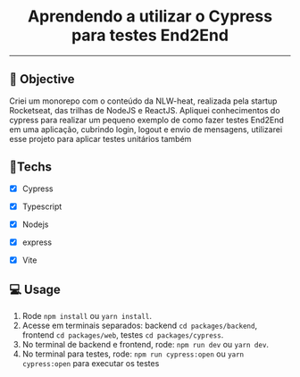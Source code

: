 <h1 align="center">
    Aprendendo a utilizar o Cypress para testes End2End
</h1>

<hr>

## 🎯 Objective

Criei um monorepo com o conteúdo da NLW-heat, realizada pela startup Rocketseat, das trilhas de NodeJS e ReactJS.
Apliquei conhecimentos do cypress para realizar um pequeno exemplo de como fazer testes End2End em uma aplicação, cubrindo login, logout e envio de mensagens, utilizarei esse projeto para aplicar testes unitários também

## 🚀Techs

- [x] Cypress
- [x] Typescript
- [x] Nodejs
- [x] express
- [x] Vite


## 💻 Usage

1. Rode `npm install` ou `yarn install`.<br />
2. Acesse em terminais separados: backend `cd packages/backend`, frontend `cd packages/web`, testes `cd packages/cypress`.<br />
3. No terminal de backend e frontend, rode: `npm run dev` ou `yarn dev`.<br />
4. No terminal para testes, rode: `npm run cypress:open` ou `yarn cypress:open` para executar os testes
